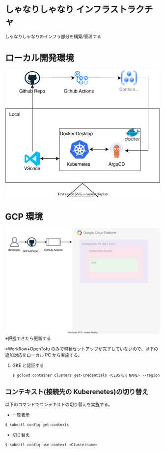 # しゃなりしゃなり インフラストラクチャ

しゃなりしゃなりのインフラ部分を構築/管理する

# ローカル開発環境

![](img/local_development.drawio.svg)

# GCP 環境

![](img/gcp_environment.drawio.svg)
※把握できたら更新する

※Workflow+OpenTofu のみで現状セットアップが完了していないので、以下の追加対応をローカル PC から実施する。

1. GKE と認証する

   ```bash
   $ gcloud container clusters get-credentials <CLUSTER NAME> --region <REGION> --project <PROJECT NAME>
   ```

## コンテキスト(接続先の Kuberenetes)の切り替え

以下のコマンドでコンテキストの切り替えを実施する。

- 一覧表示

```bash
$ kubectl config get-contexts
```

- 切り替え

```bash
$ kubectl config use-context <Clustername>
```
